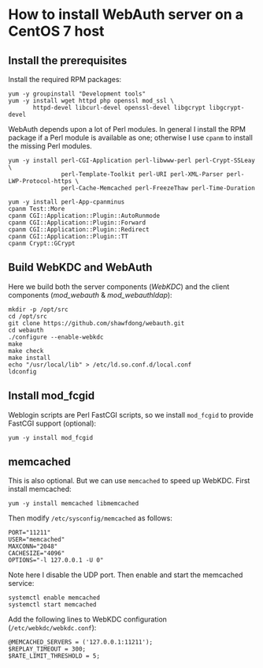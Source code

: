 # How to install WebAuth server on a CentOS 7 host

## Install the prerequisites

Install the required RPM packages:

```
yum -y groupinstall "Development tools"
yum -y install wget httpd php openssl mod_ssl \
       httpd-devel libcurl-devel openssl-devel libgcrypt libgcrypt-devel 
```

WebAuth depends upon a lot of Perl modules. In general I install the RPM package if a Perl module is available as one; otherwise I use `cpanm` to install the missing Perl modules.

```
yum -y install perl-CGI-Application perl-libwww-perl perl-Crypt-SSLeay \
               perl-Template-Toolkit perl-URI perl-XML-Parser perl-LWP-Protocol-https \
               perl-Cache-Memcached perl-FreezeThaw perl-Time-Duration

yum -y install perl-App-cpanminus
cpanm Test::More
cpanm CGI::Application::Plugin::AutoRunmode
cpanm CGI::Application::Plugin::Forward
cpanm CGI::Application::Plugin::Redirect
cpanm CGI::Application::Plugin::TT
cpanm Crypt::GCrypt
```

## Build WebKDC and WebAuth

Here we build both the server components (*WebKDC*) and the client components (*mod_webauth* & *mod_webauthldap*):

```
mkdir -p /opt/src
cd /opt/src
git clone https://github.com/shawfdong/webauth.git
cd webauth
./configure --enable-webkdc
make
make check
make install
echo "/usr/local/lib" > /etc/ld.so.conf.d/local.conf
ldconfig
```

## Install mod_fcgid

Weblogin scripts are Perl FastCGI scripts, so we install `mod_fcgid` to provide FastCGI support (optional):

```
yum -y install mod_fcgid
```  

## memcached

This is also optional. But we can use `memcached` to speed up WebKDC. First install memcached:

```
yum -y install memcached libmemcached
```

Then modify `/etc/sysconfig/memcached` as follows:

```
PORT="11211"
USER="memcached"
MAXCONN="2048"
CACHESIZE="4096"
OPTIONS="-l 127.0.0.1 -U 0"
```

Note here I disable the UDP port. Then enable and start the memcached service:

```
systemctl enable memcached
systemctl start memcached
```

Add the following lines to WebKDC configuration (`/etc/webkdc/webkdc.conf`):

```
@MEMCACHED_SERVERS = ('127.0.0.1:11211');
$REPLAY_TIMEOUT = 300;
$RATE_LIMIT_THRESHOLD = 5;
```


